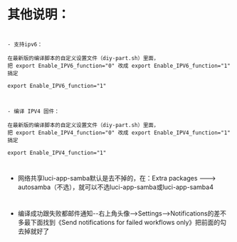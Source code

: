 # 其他说明：
#
````
- 支持ipv6：

在最新版的编译脚本的自定义设置文件（diy-part.sh）里面，
把 export Enable_IPV6_function="0" 改成 export Enable_IPV6_function="1" 搞定

export Enable_IPV6_function="1"

````
#
````
- 编译 IPV4 固件：

在最新版的编译脚本的自定义设置文件（diy-part.sh）里面，
把 export Enable_IPV4_function="0" 改成 export Enable_IPV4_function="1" 搞定

export Enable_IPV4_function="1"

````
#
- 网络共享luci-app-samba默认是去不掉的，在：Extra packages ---> autosamba（不选），就可以不选luci-app-samba或luci-app-samba4
#
- 编译成功跟失败都邮件通知--右上角头像-->Settings-->Notifications的差不多最下面找到《Send notifications for failed workflows only》把前面的勾去掉就好了
